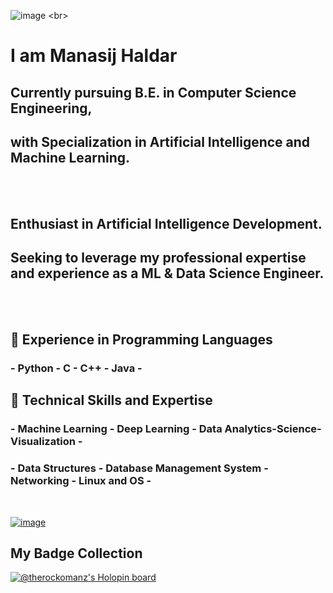 ![image]([https://media.licdn.com/dms/image/D4D16AQH7w2Q67wHbXA/profile-displaybackgroundimage-shrink_350_1400/0/1666115112654?e=1692230400&v=beta&t=i6ogrHftNWSUkLzttxoW_sLtR8gqsNvzHDYE9k2b8p0](https://media.licdn.com/dms/image/D4D16AQHvMkMtZMkDPw/profile-displaybackgroundimage-shrink_350_1400/0/1688903162376?e=1695859200&v=beta&t=7Yp8rU6w497UZ7j6SOcJHIxcUIxFKracZ7wD4xyeJxM))
<br>

   # I am Manasij Haldar

   ## Currently pursuing B.E. in Computer Science Engineering, 
   ## with Specialization in Artificial Intelligence and Machine Learning. 

<br>
<br>

   ## Enthusiast in Artificial Intelligence Development. 
   ## Seeking to leverage my professional expertise and experience as a ML & Data Science Engineer.


<br>
<br>

   ## 🔭 Experience in Programming Languages 
   ### - Python - C - C++ - Java -

   ## 🌱 Technical Skills and Expertise 
   ### - Machine Learning - Deep Learning - Data Analytics-Science-Visualization - 
   ### - Data Structures - Database Management System - Networking - Linux and OS - 

<br>


[![image](https://thelinkedinman.com/wp-content/uploads/2016/02/View-my-LinkedIn-profile-image-3-300x140.png)](https://www.linkedin.com/comm/mynetwork/discovery-see-all?usecase=PEOPLE_FOLLOWS&followMember=manasij-haldar)
<br>

## My Badge Collection
[![@therockomanz's Holopin board](https://holopin.me/therockomanz)](https://holopin.io/@therockomanz)
